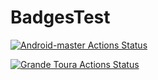 # BadgesTest

[![Android-master Actions Status](https://github.com/AndreSand/BornInApp/workflows/android-master/badge.svg)](https://github.com/AndreSand/BornInApp/actions)

[![Grande Toura Actions Status](https://github.com/pedrogregorio99/BadgesTest/workflows/CI/badge.svg)](https://github.com/pedrogregorio99/BadgesTest/actions)

